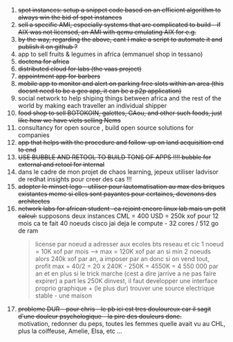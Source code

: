 1. ~~spot instances: setup a snippet code based on an efficient algorithm to always win the bid of spot instances~~    
2. ~~sell a specific AMI, especially systems that are complicated to build - if AIX was not licensed, an AMI with qemu emulating AIX for e.g.~~ 
3. ~~by the way, regarding the above, cant I make a script to automate it and publish it on github ?~~   
4. app to sell fruits & legumes in africa (emmanuel shop in tessano)
5. ~~doctena for africa~~  
6. ~~distributed cloud for labs (the vaas project)~~ 
7. ~~appointment app for barbers~~ 
8. ~~mobile app to  monitor and alert on parking free slots within an area (this doesnt need to be a geo app, it can be a p2p application)~~   
9. social network to help shiping things between africa and the rest of the world by making each traveller an individual shipper
10. ~~food shop to sell BOTOKOIN, galettes, GAou, and other such foods, just like how we have viets selling Nems~~ 
11. consultancy for open source , build open source solutions for companies  
12. ~~app that helps with the procedure and follow-up on land acquisition end to end~~ 
13. ~~USE BUBBLE AND RETOOL TO BUILD TONS OF APPS !!!! bubble for external and retool for internal~~   
14. dans le cadre de mon projet de chaos learning, jepeux utiliser ladvisor de redhat insights pour creer des cas !!!
15. ~~adopter le minset lego - utiliser pour lautomatisation au max des briques existantes meme si elles sont payantes pour certaines, devenons des architectes~~
16. ~~network labs for african student -ca rejoint encore linux lab mais un petit calcul:~~
    supposons deux instances CML = 400 USD = 250k xof pour 12 mois
    ca te fait 40 noeuds cisco
    jai deja le compute - 32 cores / 512 go de ram
    > license par noeud a adresser aux ecoles bts reseau et cic
    > 1 noeud = 10K xof par mois --> max = 120K xof par an 
    > si min 2 noeuds alors 240k xof par an, a imposer par an
    > donc si on vend tout, profit max = 40/2 = 20 x 240K - 250K = 4550K = 4 550 000 par an
    > et en plus si le trick marche (cest a dire jarrive a ne pas faire expirer)
    > a part les 250K dinvest, il faut developper une interface proprio graphique + (le plus dur) trouver une source electrique stable - une maison
17. ~~probleme DUR - pour chris - le pb ici est tres douloureux car il sagit d'une douleur psychologique - la pire des douleurs donc.~~  
    motivation, redonner du peps, toutes les femmes quelle avait vu au CHL, plus la coiffeuse, Amelie, Elsa, etc ...
    
